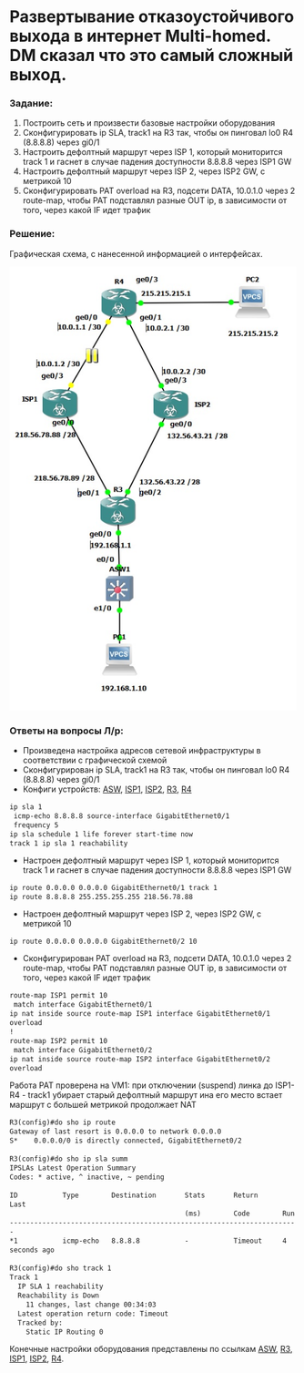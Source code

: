 # Развертывание отказоустойчивого выхода в интернет Multi-homed. DM сказал что это самый сложный выход.

###  Задание:
1. Построить сеть и произвести базовые настройки оборудования
2. Сконфигурировать ip SLA, track1 на R3 так, чтобы он пинговал lo0 R4 (8.8.8.8) через gi0/1
3. Настроить дефолтный маршрут через ISP 1, который мониторится track 1 и гаснет в случае падения доступности 8.8.8.8 через ISP1 GW
4. Настроить дефолтный маршрут через ISP 2, через ISP2 GW, с метрикой 10
5. Сконфигурировать PAT overload на R3, подсети DATA, 10.0.1.0 через 2 route-map, чтобы PAT подставлял разные OUT ip, в зависимости от того, через какой IF идет трафик 

###  Решение:
Графическая схема, с нанесенной информацией о интерфейсах.

![](lab3.jpg)

### Ответы на вопросы Л/р:
- Произведена настройка адресов сетевой инфраструктуры в соответствии с графической схемой
- Сконфигурирован ip SLA, track1 на R3 так, чтобы он пинговал lo0 R4 (8.8.8.8) через gi0/1
- Конфиги устройств: [ASW](configs/ASW), [ISP1](configs/ISP1), [ISP2](configs/ISP2), [R3](configs/R3), [R4](configs/R4)
```
ip sla 1
 icmp-echo 8.8.8.8 source-interface GigabitEthernet0/1
 frequency 5
ip sla schedule 1 life forever start-time now
track 1 ip sla 1 reachability
```
- Настроен дефолтный маршрут через ISP 1, который мониторится track 1 и гаснет в случае падения доступности 8.8.8.8 через ISP1 GW
```
ip route 0.0.0.0 0.0.0.0 GigabitEthernet0/1 track 1
ip route 8.8.8.8 255.255.255.255 218.56.78.88
```

- Настроен дефолтный маршрут через ISP 2, через ISP2 GW, с метрикой 10
```
ip route 0.0.0.0 0.0.0.0 GigabitEthernet0/2 10
```
- Сконфигурирован PAT overload на R3, подсети DATA, 10.0.1.0 через 2 route-map, чтобы PAT подставлял разные OUT ip, в зависимости от того, через какой IF идет трафик 
```
route-map ISP1 permit 10
 match interface GigabitEthernet0/1
ip nat inside source route-map ISP1 interface GigabitEthernet0/1 overload
!
route-map ISP2 permit 10
 match interface GigabitEthernet0/2
ip nat inside source route-map ISP2 interface GigabitEthernet0/2 overload
```

Работа PAT проверена на VM1: при отключении (suspend) линка до ISP1-R4 - track1 убирает старый дефолтный маршрут ина его место встает маршрут с большей метрикой продолжает NAT
```
R3(config)#do sho ip route
Gateway of last resort is 0.0.0.0 to network 0.0.0.0
S*    0.0.0.0/0 is directly connected, GigabitEthernet0/2

R3(config)#do sho ip sla summ
IPSLAs Latest Operation Summary
Codes: * active, ^ inactive, ~ pending

ID           Type        Destination       Stats       Return      Last
                                           (ms)        Code        Run 
-----------------------------------------------------------------------
*1           icmp-echo   8.8.8.8           -           Timeout     4 seconds ago

R3(config)#do sho track 1
Track 1
  IP SLA 1 reachability
  Reachability is Down
    11 changes, last change 00:34:03
  Latest operation return code: Timeout
  Tracked by:
    Static IP Routing 0
```


Конечные настройки оборудования представлены по ссылкам [ASW](Configs/ASW), [R3](Configs/R3), [ISP1](Configs/ISP1), [ISP2](Configs/ISP2), [R4](Configs/R4).
